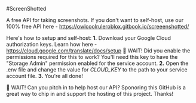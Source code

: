 #ScreenShotted

A free API for taking screenshots. If you don't want to self-host, use our 100% free API here - https://owlcoolruleroblox.gitbook.io/screeenshotted/

Here's how to setup and self-host:
**1.** Download your Google Cloud authorization keys. Learn how here - https://cloud.google.com/translate/docs/setup
🛑 WAIT! Did you enable the permissions required for this to work? You'll need this key to have the "Storage Admin" permission enabled for the service account.
**2.** Open the .env file and change the value for _CLOUD_KEY_ to the path to your service account file.
**3.** You're all done!

🛑 WAIT! Can you pitch in to help host our API? Sponoring this GitHub is a great way to chip in and support the hosting of this project. Thanks!
